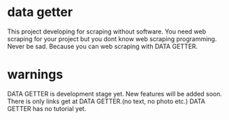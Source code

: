 # data getter
This project developing for scraping without software.
You need web scraping for your project but you dont know web scraping programming.
Never be sad. Because you can web scraping with DATA GETTER.

# warnings
DATA GETTER is development stage yet. New features will be added soon.
There is only links get at DATA GETTER.(no text, no photo etc.)
DATA GETTER has no tutorial yet.
